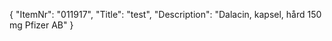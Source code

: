 {
  "ItemNr": "011917",
  "Title": "test",
  "Description": "Dalacin, kapsel, hård 150 mg Pfizer AB"
}